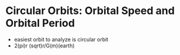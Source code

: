 # Circular Orbits: Orbital Speed and Orbital Period
- easiest orbit to analyze is circular orbit
- 2(pi)r (sqrt)r/G(m)(earth)
